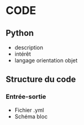 
# CODE 
## Python 
- description
- intérêt 
- langage orientation objet
## Structure du code
### Entrée-sortie
- Fichier .yml
- Schéma bloc
### 